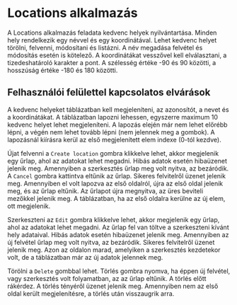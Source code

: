 # Locations alkalmazás

A Locations alkalmazás feladata kedvenc helyek nyilvántartása. Minden hely rendelkezik egy
névvel és egy koordinátával.
Lehet kedvenc helyet törölni, felvenni, módosítani és listázni. A név megadása felvétel és
módosítás esetén is kötelező. A koordinátákat vesszővel kell elválasztani, a tizedeshatároló
karakter a pont. A szélesség értéke -90 és 90 közötti, a hosszúság értéke -180 és 180 közötti.

## Felhasználói felülettel kapcsolatos elvárások

A kedvenc helyeket táblázatban kell megjeleníteni, az azonosítót, a nevet és a koordinátákat.
A táblázatban lapozni lehessen, egyszerre maximum 10 kedvenc helyet lehet megjeleníteni. A
lapozás elején már nem lehet előrébb lépni, a végén nem lehet tovább lépni (nem jelennek meg a gombok).
A lapozásnál kiírásra kerül az első megjelenített elem indexe (0-tól kezdve).

Újat felvenni a `Create location` gombra klikkelve lehet, akkor megjelenik egy űrlap, ahol az adatokat
lehet megadni. Hibás adatok esetén hibaüzenet jelenik meg. Amennyiben a szerkesztés űrlap
meg volt nyitva, az bezáródik. A `Cancel` gombra kattintva eltűnik az űrlap. Sikeres felvitelről üzenet jelenik meg. Amennyiben el volt lapozva az
első oldalról, újra az első oldal jelenik meg, és az űrlap eltűnik. Az űrlapot újra megnyitva, az
üres beviteli mezőkkel jelenik meg. A táblázatban, ha az első oldalra kerülne az új elem,
ott megjelenik.

Szerkeszteni az `Edit` gombra klikkelve lehet, akkor megjelenik egy űrlap, ahol az adatokat
lehet megadni. Az űrlap fel van töltve a szerkeszteni kívánt hely adataival.
Hibás adatok esetén hibaüzenet jelenik meg. Amennyiben az új felvétel űrlap
meg volt nyitva, az bezáródik. Sikeres felvitelről üzenet jelenik meg. Azon az oldalon marad,
amelyiken a szerkesztés kezdetekor volt, de a táblázatban már az új adatok jelennek meg.

Törölni a `Delete` gombbal lehet. Törlés gombra nyomva, ha éppen új felvétel, vagy
szerkesztés volt folyamatban, az az űrlap eltűnik. A törlés előtt rákérdez.
A törlés tényéről üzenet jelenik meg.
Amennyiben nem az első oldal került megjelenítésre, a törlés után visszaugrik arra.
